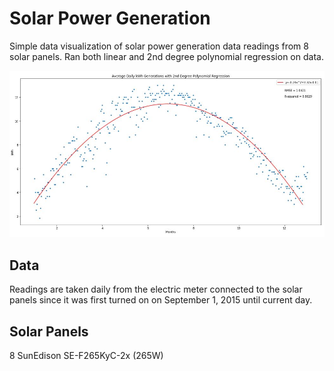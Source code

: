 # Solar Power Generation

Simple data visualization of solar power generation data readings from 8 solar panels. Ran both linear and 2nd degree polynomial regression on data.

![Alt Image text](images/polynomialRegression.jpg?raw=true "Polynomial Regression")

## Data
Readings are taken daily from the electric meter connected to the solar panels since it was first turned on on September 1, 2015 until current day.

## Solar Panels
8 SunEdison SE-F265KyC-2x (265W)
